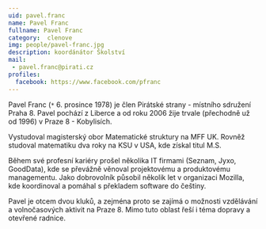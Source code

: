 ```yaml
---
uid: pavel.franc
name: Pavel Franc
fullname: Pavel Franc
category:  clenove
img: people/pavel-franc.jpg  
description: koordánátor Školství
mail: 
 - pavel.franc@pirati.cz
profiles:
  facebook: https://www.facebook.com/pfranc
---
```


Pavel Franc (`*` 6. prosince 1978) je člen Pirátské strany - místního sdružení Praha 8. Pavel pochází z Liberce a od roku 2006 žije trvale (přechodně už od 1996) v Praze 8 - Kobylisích.

Vystudoval magisterský obor Matematické struktury na MFF UK. Rovněž studoval matematiku dva roky na KSU v USA, kde získal titul M.S.

Během své profesní kariéry prošel několika IT firmami (Seznam, Jyxo, GoodData), kde se převážně věnoval projektovému a produktovému managementu. Jako dobrovolník působil několik let v organizaci Mozilla, kde koordinoval a pomáhal s překladem software do češtiny.

Pavel je otcem dvou kluků, a zejména proto se zajímá o možnosti vzdělávání a volnočasových aktivit na Praze 8. Mimo tuto oblast řeší i téma dopravy a otevřené radnice.

